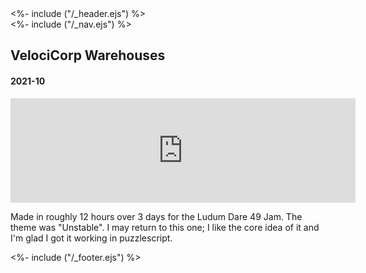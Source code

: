 <!DOCTYPE html>
<html>
<head>
<%- include ("/_header.ejs") %>
</head>
<body>
<div class="wrapper">
<%- include ("/_nav.ejs") %>
<section id="main-content">
<h1 class="post-title">VelociCorp Warehouses</h1>
<h4 class="post-meta">2021-10</h4>

<iframe frameborder="0" src="https://itch.io/embed/1223821?bg_color=8ecc74&amp;fg_color=291814&amp;link_color=e0964c&amp;border_color=f2cfb8" width="552" height="167"><a href="https://pancelor.itch.io/velocicorp-warehouses">VelociCorp Warehouses by pancelor</a></iframe>

Made in roughly 12 hours over 3 days for the Ludum Dare 49 Jam. The theme was "Unstable". I may return to this one; I like the core idea of it and I'm glad I got it working in puzzlescript.

</section>
<%- include ("/_footer.ejs") %>
</body>
</html>
